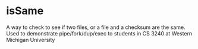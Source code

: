 # isSame
A way to check to see if two files, or a file and a checksum are the same. Used to demonstrate pipe/fork/dup/exec to students in CS 3240 at Western Michigan University
